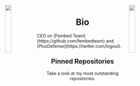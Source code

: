 <img align='left' src='http://pa1.narvii.com/6995/90e0ada08036dcf01e3f640bf6dde1d377d99757r1-200-200_00.gif' width='20%'>
<img align='right' src='http://pa1.narvii.com/6995/90e0ada08036dcf01e3f640bf6dde1d377d99757r1-200-200_00.gif' width='20%'>

<h1 align="center">Bio</h2>
CEO on [Fembed Team](https://github.com/fembedteam) and [PlusDefense](https://twitter.com/logout).

<h2 align="center">Pinned Repositories</h2>
<p align="center">Take a look at my most outstanding repositories.</p>
